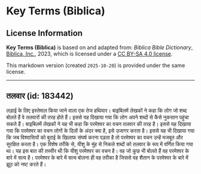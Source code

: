 # Key Terms (Biblica)

## License Information

**Key Terms (Biblica)** is based on and adapted from: _Biblica Bible Dictionary_, [Biblica, Inc.](https://www.biblica.com/), 2023, which is licensed under a [CC BY-SA 4.0 license](https://creativecommons.org/licenses/by-sa/4.0/legalcode.en).

This markdown version (created `2025-10-20`) is provided under the same license.



--------------------------------

## तलवार (id: 183442)

लड़ाई के लिए इस्तेमाल किया जाने वाला एक तेज हथियार। बाइबिलमें लेखकों ने कहा कि लोग जो शब्द बोलते हैं वे तलवारों की तरह होते हैं। इससे यह दिखाया गया कि लोग अपने शब्दों से कैसे नुकसान पहुंचा सकते हैं। बाइबिलमें लेखकों ने यह भी कहा कि परमेश्वर का वचन तलवार की तरह है। इससे यह दिखाया गया कि परमेश्वर का वचन लोगों के दिलों के अंदर क्या है, इसे उजागर करता है। इससे यह भी दिखाया गया कि जब विश्वासियों को बुराई के खिलाफ संघर्ष करना पड़ता है तो परमेश्वर का वचन उन्हें मजबूत और सुरक्षित करता है। एक विशेष तरीके से, यीशु के मुंह से निकले शब्दों को तलवार के रूप में वर्णित किया गया था। यह इस बात की तस्वीर थी कि यीशु परमेश्वर का वचन है। वह जो कुछ भी बोलते हैं वह परमेश्वर के बारे में सत्य है। परमेश्वर के बारे में सत्य बोलना ही वह तरीका है जिससे वह शैतान के परमेश्वर के बारे में झूठ को नष्ट करते हैं।


